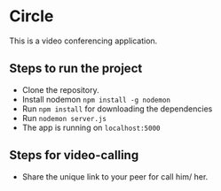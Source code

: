 # Circle
This is a video conferencing application.

## Steps to run the project

* Clone the repository.
* Install nodemon `npm install -g nodemon`
* Run `npm install` for downloading the dependencies
* Run `nodemon server.js`
* The app is running on `localhost:5000`

## Steps for video-calling

* Share the unique link to your peer for call him/ her.